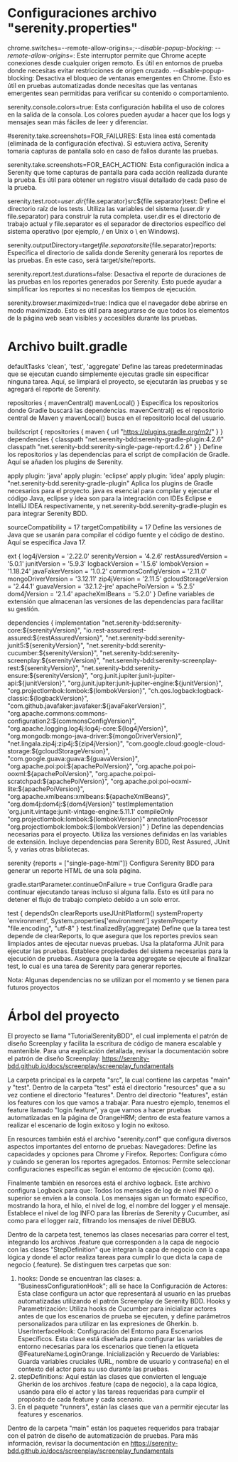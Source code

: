 # Configuraciones archivo "serenity.properties"
chrome.switches=--remote-allow-origins=*;--disable-popup-blocking:
--remote-allow-origins=*: Este interruptor permite que Chrome acepte conexiones desde cualquier origen remoto. Es útil en entornos de prueba donde necesitas evitar restricciones de origen cruzado.
--disable-popup-blocking: Desactiva el bloqueo de ventanas emergentes en Chrome. Esto es útil en pruebas automatizadas donde necesitas que las ventanas emergentes sean permitidas para verificar su contenido o comportamiento.

serenity.console.colors=true:
Esta configuración habilita el uso de colores en la salida de la consola. Los colores pueden ayudar a hacer que los logs y mensajes sean más fáciles de leer y diferenciar.

#serenity.take.screenshots=FOR_FAILURES:
Esta línea está comentada (eliminada de la configuración efectiva). Si estuviera activa, Serenity tomaría capturas de pantalla solo en caso de fallos durante las pruebas.

serenity.take.screenshots=FOR_EACH_ACTION:
Esta configuración indica a Serenity que tome capturas de pantalla para cada acción realizada durante la prueba. Es útil para obtener un registro visual detallado de cada paso de la prueba.

serenity.test.root=${user.dir}${file.separator}src${file.separator}test:
Define el directorio raíz de los tests. Utiliza las variables del sistema (user.dir y file.separator) para construir la ruta completa. user.dir es el directorio de trabajo actual y file.separator es el separador de directorios específico del sistema operativo (por ejemplo, / en Unix o \ en Windows).

serenity.outputDirectory=target${file.separator}site${file.separator}reports:
Especifica el directorio de salida donde Serenity generará los reportes de las pruebas. En este caso, será target/site/reports.

serenity.report.test.durations=false:
Desactiva el reporte de duraciones de las pruebas en los reportes generados por Serenity. Esto puede ayudar a simplificar los reportes si no necesitas los tiempos de ejecución.

serenity.browser.maximized=true:
Indica que el navegador debe abrirse en modo maximizado. Esto es útil para asegurarse de que todos los elementos de la página web sean visibles y accesibles durante las pruebas.

# Archivo built.gradle
defaultTasks 'clean', 'test', 'aggregate'
Define las tareas predeterminadas que se ejecutan cuando simplemente ejecutas gradle sin especificar ninguna tarea. Aquí, se limpiará el proyecto, se ejecutarán las pruebas y se agregará el reporte de Serenity.

repositories { mavenCentral() mavenLocal() }
Especifica los repositorios donde Gradle buscará las dependencias. mavenCentral() es el repositorio central de Maven y mavenLocal() busca en el repositorio local del usuario.

buildscript { repositories { maven { url "https://plugins.gradle.org/m2/" } } dependencies { classpath "net.serenity-bdd:serenity-gradle-plugin:4.2.6" classpath "net.serenity-bdd:serenity-single-page-report:4.2.6" } }
Define los repositorios y las dependencias para el script de compilación de Gradle. Aquí se añaden los plugins de Serenity.

apply plugin: 'java' apply plugin: 'eclipse' apply plugin: 'idea' apply plugin: "net.serenity-bdd.serenity-gradle-plugin"
Aplica los plugins de Gradle necesarios para el proyecto. java es esencial para compilar y ejecutar el código Java, eclipse y idea son para la integración con IDEs Eclipse e IntelliJ IDEA respectivamente, y net.serenity-bdd.serenity-gradle-plugin es para integrar Serenity BDD.

sourceCompatibility = 17 targetCompatibility = 17
Define las versiones de Java que se usarán para compilar el código fuente y el código de destino. Aquí se especifica Java 17.

ext { log4jVersion = '2.22.0' serenityVersion = '4.2.6' restAssuredVersion = '5.0.1' junitVersion = '5.9.3' logbackVersion = '1.5.6' lombokVersion = '1.18.24' javaFakerVersion = '1.0.2' commonsConfigVersion = '2.11.0' mongoDriverVersion = '3.12.11' zip4jVersion = '2.11.5' gcloudStorageVersion = '2.44.1' guavaVersion = '32.1.2-jre' apachePoiVersion = '5.2.5' dom4jVersion = '2.1.4' apacheXmlBeans = '5.2.0' }
Define variables de extensión que almacenan las versiones de las dependencias para facilitar su gestión.

dependencies { implementation "net.serenity-bdd:serenity-core:${serenityVersion}", "io.rest-assured:rest-assured:${restAssuredVersion}", "net.serenity-bdd:serenity-junit5:${serenityVersion}", "net.serenity-bdd:serenity-cucumber:${serenityVersion}", "net.serenity-bdd:serenity-screenplay:${serenityVersion}", "net.serenity-bdd:serenity-screenplay-rest:${serenityVersion}", "net.serenity-bdd:serenity-ensure:${serenityVersion}", "org.junit.jupiter:junit-jupiter-api:${junitVersion}", "org.junit.jupiter:junit-jupiter-engine:${junitVersion}", "org.projectlombok:lombok:${lombokVersion}", "ch.qos.logback:logback-classic:${logbackVersion}", "com.github.javafaker:javafaker:${javaFakerVersion}", "org.apache.commons:commons-configuration2:${commonsConfigVersion}", "org.apache.logging.log4j:log4j-core:${log4jVersion}", "org.mongodb:mongo-java-driver:${mongoDriverVersion}", "net.lingala.zip4j:zip4j:${zip4jVersion}", "com.google.cloud:google-cloud-storage:${gcloudStorageVersion}", "com.google.guava:guava:${guavaVersion}", "org.apache.poi:poi:${apachePoiVersion}", "org.apache.poi:poi-ooxml:${apachePoiVersion}", "org.apache.poi:poi-scratchpad:${apachePoiVersion}", "org.apache.poi:poi-ooxml-lite:${apachePoiVersion}", "org.apache.xmlbeans:xmlbeans:${apacheXmlBeans}", "org.dom4j:dom4j:${dom4jVersion}" testImplementation 'org.junit.vintage:junit-vintage-engine:5.11.1' compileOnly "org.projectlombok:lombok:${lombokVersion}" annotationProcessor "org.projectlombok:lombok:${lombokVersion}" }
Define las dependencias necesarias para el proyecto. Utiliza las versiones definidas en las variables de extensión. Incluye dependencias para Serenity BDD, Rest Assured, JUnit 5, y varias otras bibliotecas.

serenity {reports = ["single-page-html"]}
Configura Serenity BDD para generar un reporte HTML de una sola página.

gradle.startParameter.continueOnFailure = true
Configura Gradle para continuar ejecutando tareas incluso si alguna falla. Esto es útil para no detener el flujo de trabajo completo debido a un solo error.

test {
dependsOn clearReports
useJUnitPlatform()
systemProperty 'environment', System.properties['environment']
systemProperty "file.encoding", "utf-8"
}
test.finalizedBy(aggregate)
Define que la tarea test depende de clearReports, lo que asegura que los reportes previos sean limpiados antes de ejecutar nuevas pruebas.
Usa la plataforma JUnit para ejecutar las pruebas.
Establece propiedades del sistema necesarias para la ejecución de pruebas.
Asegura que la tarea aggregate se ejecute al finalizar test, lo cual es una tarea de Serenity para generar reportes.

Nota: Algunas dependencias no se utilizan por el momento y se tienen para futuros proyectos

# Árbol del proyecto
El proyecto se llama "TutorialSerenityBDD", el cual implementa el patrón de diseño Screenplay y facilita la escritura de código de manera escalable y mantenible. Para una explicación detallada, revisar la documentación sobre el patrón de diseño Screenplay: https://serenity-bdd.github.io/docs/screenplay/screenplay_fundamentals

La carpeta principal es la carpeta "src", la cual contiene las carpetas "main" y "test".
Dentro de la carpeta "test" está el directorio "resources" que a su vez contiene el directorio "features".
Dentro del directorio "features", están los features con los que vamos a trabajar. Para nuestro ejemplo, tenemos el feature llamado "login.feature", ya que vamos a hacer pruebas automatizadas en la página de OrangeHRM; dentro de esta feature vamos a realizar el escenario de login exitoso y login no exitoso.

En resources también está el archivo "serenity.conf" que configura diversos aspectos importantes del entorno de pruebas:
Navegadores: Define las capacidades y opciones para Chrome y Firefox.
Reportes: Configura cómo y cuándo se generan los reportes agregados.
Entornos: Permite seleccionar configuraciones específicas según el entorno de ejecución (como qa).

Finalmente también en resorces está el archivo logback. Este archivo configura Logback para que:
Todos los mensajes de log de nivel INFO o superior se envíen a la consola.
Los mensajes sigan un formato específico, mostrando la hora, el hilo, el nivel de log, el nombre del logger y el mensaje.
Establece el nivel de log INFO para las librerías de Serenity y Cucumber, así como para el logger raíz, filtrando los mensajes de nivel DEBUG.

Dentro de la carpeta test, tenemos las clases necesarias para correr el test, integrando los archivos .feature que corresponden a la capa de negocio con las clases "StepDefinition" que integran la capa de negocio con la capa lógica y donde el actor realiza tareas para cumplir lo que dicta la capa de negocio (.feature).
Se distinguen tres carpetas que son:
1. hooks: Donde se encuentran las clases:
a. "BusinessConfigurationHook"; allí se hace la Configuración de Actores: Esta clase configura un actor que representará al usuario en las pruebas automatizadas utilizando el patrón Screenplay de Serenity BDD.
Hooks y Parametrización: Utiliza hooks de Cucumber para inicializar actores antes de que los escenarios de prueba se ejecuten, y define parámetros personalizados para utilizar en las expresiones de Gherkin.
b. UserInterfaceHook: Configuración del Entorno para Escenarios Específicos. Esta clase está diseñada para configurar las variables de entorno necesarias para los escenarios que tienen la etiqueta @FeatureName:LoginOrange.
Inicialización y Recuerdo de Variables: Guarda variables cruciales (URL, nombre de usuario y contraseña) en el contexto del actor para su uso durante las pruebas.
2. stepDefinitions: Aquí están las clases que convierten el lenguaje Gherkin de los archivos .feature (capa de negocio), a la capa lógica, usando para ello el actor y las tareas requeridas para cumplir el propósito de cada feature y cada scenario.
3. En el paquete "runners", están las clases que van a permitir ejecutar las features y escenarios.

Dentro de la carpeta "main" están los paquetes requeridos para trabajar con el patrón de diseño de automatización de pruebas. Para más información, revisar la documentación en https://serenity-bdd.github.io/docs/screenplay/screenplay_fundamentals


